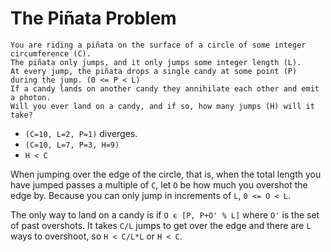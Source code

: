 # The Piñata Problem

    You are riding a piñata on the surface of a circle of some integer circumference (C).
    The piñata only jumps, and it only jumps some integer length (L).
    At every jump, the piñata drops a single candy at some point (P) during the jump. (0 <= P < L)
    If a candy lands on another candy they annihilate each other and emit a photon.
    Will you ever land on a candy, and if so, how many jumps (H) will it take?

* `(C=10, L=2, P=1)` diverges.
* `(C=10, L=7, P=3, H=9)`
* `H < C`

When jumping over the edge of the circle, that is, when the total length you have jumped passes a multiple of `C`, let `O` be how much you overshot the edge by. Because you can only jump in increments of `L`, `0 <= O < L`.

The only way to land on a candy is if `O ϵ [P, P+O' % L]` where `O'` is the set of past overshots. It takes `C/L` jumps to get over the edge and there are `L` ways to overshoot, so `H < C/L*L` or `H < C`.

